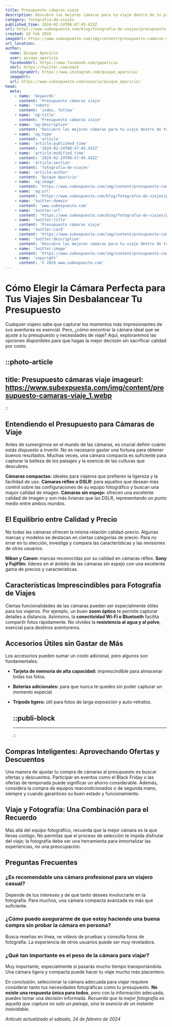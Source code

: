 ```yaml
---
title: Presupuesto cámaras viaje
description: Descubre las mejores cámaras para tu viaje dentro de tu presupuesto. Calidad y precio en perfecta armonía para capturar tus aventuras.
category: fotografia-de-viajes
published_time: 2024-02-24T08:47:45.432Z
url: https://www.subexpuesta.com/blog/fotografia-de-viajes/presupuesto-camaras-viaje
created: 24 Feb 2024
imageUrl: https://www.subexpuesta.com/img/content/presupuesto-camaras-viaje_1.webp
url_location:
author:
  name: Quique Aparicio
  user: quique_aparicio
  facebookUrl: https://www.facebook.com/qaparicio
  xUrl: https://twitter.com/eac9
  instagramUrl: https://www.instagram.com/quique_aparicio/
  imageUrl: 
  url: https://www.subexpuesta.com/usuario/quique_aparicio/
head:
  meta:
    - name: 'keywords'
      content: 'Presupuesto cámaras viaje'
    - name: 'robots'
      content: 'index, follow'
    - name: 'og:title'
      content: 'Presupuesto cámaras viaje'
    - name: 'og:description'
      content: 'Descubre las mejores cámaras para tu viaje dentro de tu presupuesto. Calidad y precio en perfecta armonía para capturar tus aventuras.'
    - name: 'og:type'
      content: 'article'
    - name: 'article:published_time'
      content: '2024-02-24T08:47:45.432Z'
    - name: 'article:modified_time'
      content: '2024-02-24T08:47:45.432Z'
    - name: 'article:section'
      content: 'fotografia-de-viajes'
    - name: 'article:author'
      content: 'Quique Aparicio'
    - name: 'og:image'
      content: 'https://www.subexpuesta.com/img/content/presupuesto-camaras-viaje_1.webp'
    - name: 'og:url'
      content: 'https://www.subexpuesta.com/blog/fotografia-de-viajes/presupuesto-camaras-viaje'
    - name: 'twitter:domain'
      content: 'www.subexpuesta.com'
    - name: 'twitter:url'
      content: 'https://www.subexpuesta.com/blog/fotografia-de-viajes/presupuesto-camaras-viaje'
    - name: 'twitter:title'
      content: 'Presupuesto cámaras viaje'
    - name: 'twitter:card'
      content: 'https://www.subexpuesta.com/img/content/presupuesto-camaras-viaje_1.webp'
    - name: 'twitter:description'
      content: 'Descubre las mejores cámaras para tu viaje dentro de tu presupuesto. Calidad y precio en perfecta armonía para capturar tus aventuras.'
    - name: 'twitter:image'
      content: 'https://www.subexpuesta.com/img/content/presupuesto-camaras-viaje_1.webp'
    - name: 'copyright'
      content: '© 2024 www.subexpuesta.com'
---
```

# Cómo Elegir la Cámara Perfecta para Tus Viajes Sin Desbalancear Tu Presupuesto

Cualquier viajero sabe que capturar los momentos más impresionantes de sus aventuras es esencial. Pero, ¿cómo encontrar la cámara ideal que se ajuste a tu presupuesto y necesidades de viaje? Aquí, exploraremos las opciones disponibles para que hagas la mejor decisión sin sacrificar calidad por costo.


::photo-article
---
title: Presupuesto cámaras viaje
imageurl: https://www.subexpuesta.com/img/content/presupuesto-camaras-viaje_1.webp
---
::


## Entendiendo el Presupuesto para Cámaras de Viaje  

Antes de sumergirnos en el mundo de las cámaras, es crucial definir cuánto estás dispuesto a invertir. No es necesario gastar una fortuna para obtener buenos resultados. Muchas veces, una cámara compacta es suficiente para capturar la belleza de los paisajes y la esencia de las culturas que descubres.

**Cámaras compactas:** ideales para viajeros que prefieren la ligereza y la facilidad de uso.
**Cámaras réflex o DSLR:** para aquellos que desean más control sobre las configuraciones de su equipo fotográfico y buscan una mayor calidad de imagen.
**Cámaras sin espejo:** ofrecen una excelente calidad de imagen y son más livianas que las DSLR, representando un punto medio entre ambos mundos.

## El Equilibrio entre Calidad y Precio

No todas las cámaras ofrecen la misma relación calidad-precio. Algunas marcas y modelos se destacan en ciertas categorías de precio. Para no errar en tu elección, investiga y compara las características y las revisiones de otros usuarios.

**Nikon y Canon:** marcas reconocidas por su calidad en cámaras réflex.
**Sony y Fujifilm:** líderes en el ámbito de las cámaras sin espejo con una excelente gama de precios y características.

## Características Imprescindibles para Fotografía de Viajes

Ciertas funcionalidades de las cámaras pueden ser especialmente útiles para los viajeros. Por ejemplo, un buen **zoom óptico** te permite capturar detalles a distancia. Asimismo, la **conectividad Wi-Fi o Bluetooth** facilita compartir fotos rápidamente. No olvides la **resistencia al agua y al polvo**, esencial para destinos aventureros.

## Accesorios Útiles sin Gastar de Más

Los accesorios pueden sumar un costo adicional, pero algunos son fundamentales:
- **Tarjeta de memoria de alta capacidad:** imprescindible para almacenar todas tus fotos.
- **Baterías adicionales:** para que nunca te quedes sin poder capturar un momento especial.
- **Trípode ligero:** útil para fotos de larga exposición y auto-retratos.


  ::publi-block
  ---
  ---
  ::
  
  
## Compras Inteligentes: Aprovechando Ofertas y Descuentos

Una manera de ajustar tu compra de cámaras al presupuesto es buscar ofertas y descuentos. Participar en eventos como el Black Friday o las ofertas de temporada puede significar un ahorro considerable. Además, considera la compra de equipos reacondicionados o de segunda mano, siempre y cuando garantices su buen estado y funcionamiento.

## Viaje y Fotografía: Una Combinación para el Recuerdo

Más allá del equipo fotográfico, recuerda que la mejor cámara es la que llevas contigo. No permitas que el proceso de selección te impida disfrutar del viaje; la fotografía debe ser una herramienta para inmortalizar las experiencias, no una preocupación.

## Preguntas Frecuentes

### ¿Es recomendable una cámara profesional para un viajero casual?

Depende de tus intereses y de qué tanto desees involucrarte en la fotografía. Para muchos, una cámara compacta avanzada es más que suficiente.

### ¿Cómo puedo asegurarme de que estoy haciendo una buena compra sin probar la cámara en persona?

Busca reseñas en línea, ve videos de pruebas y consulta foros de fotografía. La experiencia de otros usuarios puede ser muy reveladora.

### ¿Qué tan importante es el peso de la cámara para viajar?

Muy importante, especialmente si pasarás mucho tiempo transportándola. Una cámara ligera y compacta puede hacer tu viaje mucho más placentero.

En conclusión, seleccionar la cámara adecuada para viajar requiere considerar tanto tus necesidades fotográficas como tu presupuesto. **No existe una respuesta única para todos**, pero con la información adecuada, puedes tomar una decisión informada. *Recuerda que la mejor fotografía es aquella que captura no solo un paisaje, sino la esencia de un instante inolvidable*.

_Artículo actualizado el sábado, 24 de febrero de 2024_